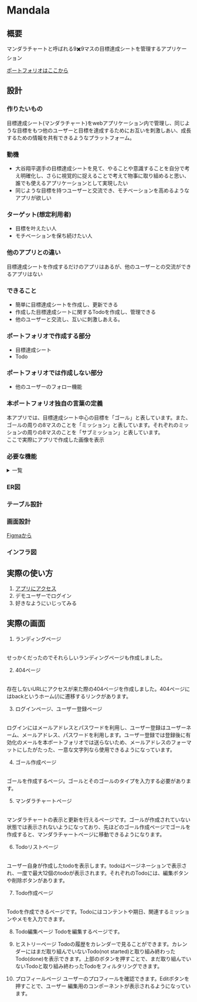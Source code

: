 # Mandala
## 概要
マンダラチャートと呼ばれる9✖️9マスの目標達成シートを管理するアプリケーション

[ポートフォリオはここから](https://www.portfolio-maruken9.com/landing)



## 設計

### 作りたいもの
目標達成シート(マンダラチャート)をwebアプリケーション内で管理し、同じような目標をもつ他のユーザーと目標を達成するためにお互いを刺激しあい、成長するための情報を共有できるようなプラットフォーム。

### 動機
- 大谷翔平選手の目標達成シートを見て、やることや意識することを自分で考え明確化し、さらに視覚的に捉えることで考えて物事に取り組めると思い、誰でも使えるアプリケーションとして実現したい
- 同じような目標を持つユーザーと交流でき、モチベーションを高めるようなアプリが欲しい

### ターゲット(想定利用者)
- 目標を叶えたい人
- モチベーションを保ち続けたい人


### 他のアプリとの違い
目標達成シートを作成するだけのアプリはあるが、他のユーザーとの交流ができるアプリはない

### できること
- 簡単に目標達成シートを作成し、更新できる
- 作成した目標達成シートに関するTodoを作成し、管理できる
- 他のユーザーと交流し、互いに刺激しあえる。

### ポートフォリオで作成する部分
- 目標達成シート
- Todo

### ポートフォリオでは作成しない部分
- 他のユーザーのフォロー機能

### 本ポートフォリオ独自の言葉の定義
本アプリでは、目標達成シート中心の目標を「ゴール」と表しています。また、ゴールの周りの8マスのことを「ミッション」と表しています。それぞれのミッションの周りの8マスのことを「サブミッション」と表しています。
<br>
ここで実際にアプリで作成した画像を表示


### 必要な機能

<details><summary>一覧</summary>

- ユーザー登録
- ユーザー編集
- ユーザー認証
- デモユーザー用のログイン
- ゴール作成、更新
- ミッション作成、更新
- サブミッション作成、更新
- Todo作成、更新、削除
- Todoの表示

ポートフォリオが完成した後に実装
- フレンドにメッセージを送れる
- フレンドリクエストの送信
- フレンドリクエストの可否
- フレンドの表示
- すべてのユーザーを表示

</details>


### ER図


### テーブル設計

### 画面設計
[Figmaから](https://www.figma.com/file/0AwVZ5iiwdJfh8srhcN6qz/Mandala-app?node-id=0%3A1&t=YGPCdC2IGBWx4Nsa-1)

### インフラ図


## 実際の使い方

1. [アプリにアクセス](https://www.portfolio-maruken9.com)
2. デモユーザーでログイン
3. 好きなようにいじってみる

## 実際の画面
1. ランディングページ
<br>
せっかくだったのでそれらしいランディングページも作成しました。

2. 404ページ
<br>
存在しないURLにアクセスが来た際の404ページを作成しました。404ページにはbackというホーム(/)に遷移するリンクがあります。

3. ログインページ、ユーザー登録ページ
<br>
ログインにはメールアドレスとパスワードを利用し、ユーザー登録はユーザーネーム、メールアドレス、パスワードを利用します。ユーザー登録では登録後に有効化のメールを本ポートフォリオでは送らないため、メールアドレスのフォーマットにしたがたった、一意な文字列なら使用できるようになっています。

4. ゴール作成ページ
<br>
ゴールを作成するページ。ゴールとそのゴールのタイプを入力する必要があります。

5. マンダラチャートページ
<br>
マンダラチャートの表示と更新を行えるページです。ゴールが作成されていない状態では表示されないようになっており、先ほどのゴール作成ページでゴールを作成すると、マンダラチャートページに移動できるようになります。

6. Todoリストページ
<br>
ユーザー自身が作成したtodoを表示します。todoはページネーションで表示され、一度で最大12個のtodoが表示されます。それぞれのTodoには、編集ボタンや削除ボタンがあります。

7. Todo作成ページ
<br>
Todoを作成できるページです。Todoにはコンテントや期日、関連するミッションやメモを入力できます。

8. Todo編集ページ
Todoを編集するページです。

9. ヒストリーページ
Todoの履歴をカレンダーで見ることができます。カレンダーにはまだ取り組んでいないTodo(not started)と取り組み終わったTodo(done)を表示できます。上部のボタンを押すことで、まだ取り組んでいないTodoと取り組み終わったTodoをフィルタリングできます。

10. プロフィールページ
ユーザーのプロフィールを確認できます。Editボタンを押すことで、ユーザー 編集用のコンポーネントが表示されるようになっています。
